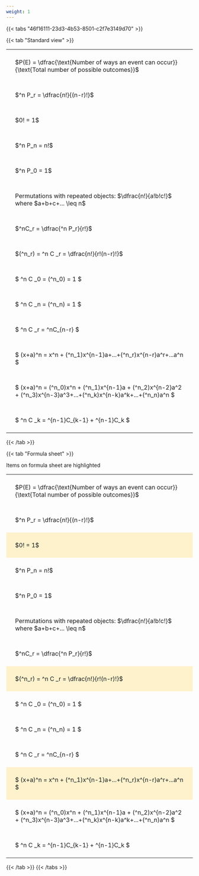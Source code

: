 ```yaml
---
weight: 1
---
```


{{< tabs "46f16111-23d3-4b53-8501-c2f7e3149d70" >}}

{{< tab "Standard view" >}}

<style type="text/css">
#T_d7954 th.col_heading {
  text-align: left;
  font-size: 1em;
}
#T_d7954 td {
  text-align: left;
  font-size: 1em;
  padding: 1.5em;
}
</style>
<table id="T_d7954">
  <thead>
  </thead>
  <tbody>
    <tr>
      <td id="T_d7954_row0_col0" class="data row0 col0" >$P(E) = \dfrac{\text{Number of ways an event can occur}}{\text{Total number of possible outcomes}}$</td>
    </tr>
    <tr>
      <td id="T_d7954_row1_col0" class="data row1 col0" >$^n P_r = \dfrac{n!}{(n-r)!}$</td>
    </tr>
    <tr>
      <td id="T_d7954_row2_col0" class="data row2 col0" >$0! = 1$</td>
    </tr>
    <tr>
      <td id="T_d7954_row3_col0" class="data row3 col0" >$^n P_n = n!$</td>
    </tr>
    <tr>
      <td id="T_d7954_row4_col0" class="data row4 col0" >$^n P_0 = 1$</td>
    </tr>
    <tr>
      <td id="T_d7954_row5_col0" class="data row5 col0" >Permutations with repeated objects: $\dfrac{n!}{a!b!c!}$ where $a+b+c+... \leq n$</td>
    </tr>
    <tr>
      <td id="T_d7954_row6_col0" class="data row6 col0" >$^nC_r = \dfrac{^n P_r}{r!}$</td>
    </tr>
    <tr>
      <td id="T_d7954_row7_col0" class="data row7 col0" >$(^n_r) = ^n C _r = \dfrac{n!}{r!(n-r)!}$</td>
    </tr>
    <tr>
      <td id="T_d7954_row8_col0" class="data row8 col0" >$ ^n C _0 = (^n_0) = 1 $</td>
    </tr>
    <tr>
      <td id="T_d7954_row9_col0" class="data row9 col0" >$ ^n C _n = (^n_n) = 1 $</td>
    </tr>
    <tr>
      <td id="T_d7954_row10_col0" class="data row10 col0" >$ ^n C _r = ^nC_{n-r} $</td>
    </tr>
    <tr>
      <td id="T_d7954_row11_col0" class="data row11 col0" >$ (x+a)^n = x^n + (^n_1)x^{n-1}a+...+(^n_r)x^{n-r}a^r+...a^n    $</td>
    </tr>
    <tr>
      <td id="T_d7954_row12_col0" class="data row12 col0" >$ (x+a)^n = (^n_0)x^n + (^n_1)x^{n-1}a + (^n_2)x^{n-2}a^2 + (^n_3)x^{n-3}a^3+...+(^n_k)x^{n-k}a^k+...+(^n_n)a^n $</td>
    </tr>
    <tr>
      <td id="T_d7954_row13_col0" class="data row13 col0" >$ ^n C _k = ^{n-1}C_{k-1} + ^{n-1}C_k $</td>
    </tr>
  </tbody>
</table>
{{< /tab >}}

{{< tab "Formula sheet" >}}

Items on formula sheet are highlighted 
<br>
<style type="text/css">
#T_c17cd th.col_heading {
  text-align: left;
  font-size: 1em;
}
#T_c17cd td {
  text-align: left;
  font-size: 1em;
  padding: 1.5em;
}
#T_c17cd_row0_col0, #T_c17cd_row1_col0, #T_c17cd_row3_col0, #T_c17cd_row4_col0, #T_c17cd_row5_col0, #T_c17cd_row6_col0, #T_c17cd_row8_col0, #T_c17cd_row9_col0, #T_c17cd_row10_col0, #T_c17cd_row12_col0, #T_c17cd_row13_col0 {
  background-color: rgba(0,0,0,0);
}
#T_c17cd_row2_col0, #T_c17cd_row7_col0, #T_c17cd_row11_col0 {
  background-color: rgba(255,194,10, 0.2);
}
</style>
<table id="T_c17cd">
  <thead>
  </thead>
  <tbody>
    <tr>
      <td id="T_c17cd_row0_col0" class="data row0 col0" >$P(E) = \dfrac{\text{Number of ways an event can occur}}{\text{Total number of possible outcomes}}$</td>
    </tr>
    <tr>
      <td id="T_c17cd_row1_col0" class="data row1 col0" >$^n P_r = \dfrac{n!}{(n-r)!}$</td>
    </tr>
    <tr>
      <td id="T_c17cd_row2_col0" class="data row2 col0" >$0! = 1$</td>
    </tr>
    <tr>
      <td id="T_c17cd_row3_col0" class="data row3 col0" >$^n P_n = n!$</td>
    </tr>
    <tr>
      <td id="T_c17cd_row4_col0" class="data row4 col0" >$^n P_0 = 1$</td>
    </tr>
    <tr>
      <td id="T_c17cd_row5_col0" class="data row5 col0" >Permutations with repeated objects: $\dfrac{n!}{a!b!c!}$ where $a+b+c+... \leq n$</td>
    </tr>
    <tr>
      <td id="T_c17cd_row6_col0" class="data row6 col0" >$^nC_r = \dfrac{^n P_r}{r!}$</td>
    </tr>
    <tr>
      <td id="T_c17cd_row7_col0" class="data row7 col0" >$(^n_r) = ^n C _r = \dfrac{n!}{r!(n-r)!}$</td>
    </tr>
    <tr>
      <td id="T_c17cd_row8_col0" class="data row8 col0" >$ ^n C _0 = (^n_0) = 1 $</td>
    </tr>
    <tr>
      <td id="T_c17cd_row9_col0" class="data row9 col0" >$ ^n C _n = (^n_n) = 1 $</td>
    </tr>
    <tr>
      <td id="T_c17cd_row10_col0" class="data row10 col0" >$ ^n C _r = ^nC_{n-r} $</td>
    </tr>
    <tr>
      <td id="T_c17cd_row11_col0" class="data row11 col0" >$ (x+a)^n = x^n + (^n_1)x^{n-1}a+...+(^n_r)x^{n-r}a^r+...a^n    $</td>
    </tr>
    <tr>
      <td id="T_c17cd_row12_col0" class="data row12 col0" >$ (x+a)^n = (^n_0)x^n + (^n_1)x^{n-1}a + (^n_2)x^{n-2}a^2 + (^n_3)x^{n-3}a^3+...+(^n_k)x^{n-k}a^k+...+(^n_n)a^n $</td>
    </tr>
    <tr>
      <td id="T_c17cd_row13_col0" class="data row13 col0" >$ ^n C _k = ^{n-1}C_{k-1} + ^{n-1}C_k $</td>
    </tr>
  </tbody>
</table>
{{< /tab >}}
{{< /tabs >}}